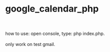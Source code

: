 # google_calendar_php
<br></br>
how to use: open console, type: php index.php.
<br></br>
only work on test gmail.
